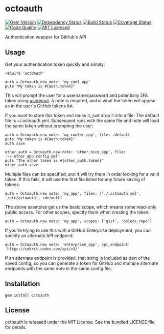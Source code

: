 octoauth
=========

[![Gem Version](https://img.shields.io/gem/v/octoauth.svg)](https://rubygems.org/gems/octoauth)
[![Dependency Status](https://img.shields.io/gemnasium/akerl/octoauth.svg)](https://gemnasium.com/akerl/octoauth)
[![Build Status](https://img.shields.io/circleci/project/akerl/octoauth.svg)](https://circleci.com/gh/akerl/octoauth)
[![Coverage Status](https://img.shields.io/codecov/c/github/akerl/octoauth.svg)](https://codecov.io/github/akerl/octoauth)
[![Code Quality](https://img.shields.io/codacy/648fd8ebe3374dd4acc5449b8922f2e0.svg)](https://www.codacy.com/app/akerl/octoauth)
[![MIT Licensed](https://img.shields.io/badge/license-MIT-green.svg)](https://tldrlegal.com/license/mit-license)

Authentication wrapper for GitHub's API

## Usage

Get your authentication token quickly and simply:

```
require 'octoauth'

auth = Octoauth.new note: 'my_cool_app'
puts "My token is #{auth.token}"
```

This will prompt the user for a username/password and potentially 2FA token using [userinput](https://github.com/akerl/userinput). A note is required, and is what the token will appear as in the user's GitHub tokens list.

If you want to store this token and reuse it, just drop it into a file. The default file is ~/.octoauth.yml. Subsequent runs with the same file and note will load the same token without prompting the user:

```
auth = Octoauth.new note: 'my_cooler_app', file: :default
puts "My token is #{auth.token}"
auth.save

other_auth = Octoauth.new note: 'other_nice_app', file: '~/.other_app_config.yml'
puts "The other token is #{other_auth.token}"
other_auth.save
```

Multiple files can be specified, and it will try them in order looking for a valid token. If this fails, it will use the first file listed for any future saving of tokens:

```
auth = Octoauth.new note: 'my_app', files: ['./.octoauth.yml', '/etc/octoauth', :default]
```

The above examples get us the basic scope, which means some read-only public access. For other scopes, specify them when creating the token:

```
auth = Octoauth.new note: 'my_app', scopes: ['gist', 'delete_repo']
```

If you're trying to use this with a GitHub Enterprise deployment, you can specify an alternate API endpoint:

```
auth = Octoauth.new note: 'enterprise_app', api_endpoint: 'https://sekrit.codez.com/api/v3/'
```

If an alternate endpoint is provided, that string is included as part of the saved config, so you can generate a token for GitHub and multiple alternate endpoints with the same note in the same config file.

## Installation

    gem install octoauth

## License

octoauth is released under the MIT License. See the bundled LICENSE file for details.

